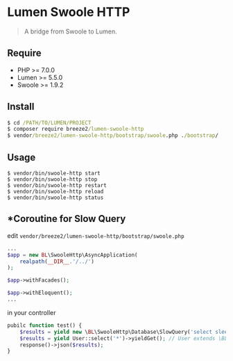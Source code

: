 # Lumen Swoole HTTP

> A bridge from Swoole to Lumen.

## Require
* PHP >= 7.0.0
* Lumen >= 5.5.0
* Swoole >= 1.9.2

## Install

```cmd
$ cd /PATH/TO/LUMEN/PROJECT
$ composer require breeze2/lumen-swoole-http
$ vendor/breeze2/lumen-swoole-http/bootstrap/swoole.php ./bootstrap/
```

## Usage

```
$ vendor/bin/swoole-http start   
$ vendor/bin/swoole-http stop    
$ vendor/bin/swoole-http restart 
$ vendor/bin/swoole-http reload  
$ vendor/bin/swoole-http status  
```

## \*Coroutine for Slow Query

edit `vendor/breeze2/lumen-swoole-http/bootstrap/swoole.php`

```php
...
$app = new BL\SwooleHttp\AsyncApplication(
    realpath(__DIR__.'/../')
);

$app->withFacades();

$app->withEloquent();
...
```

in your controller

```php
pubilc function test() {
    $results = yield new \BL\SwooleHttp\Database\SlowQuery('select sleep(1);');
    $results = yield User::select('*')->yieldGet(); // User extends \BL\SwooleHttp\Database\Model
    response()->json($results);
}

```

